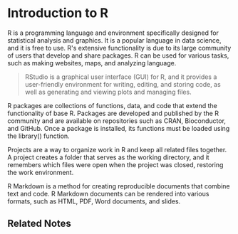 # Introduction to R

R is a programming language and environment specifically designed for statistical analysis and graphics. It is a popular language in data science, and it is free to use. R's extensive functionality is due to its large community of users that develop and share packages. R can be used for various tasks, such as making websites, maps, and analyzing language.

> RStudio is a graphical user interface (GUI) for R, and it provides a user-friendly environment for writing, editing, and storing code, as well as generating and viewing plots and managing files.

R packages are collections of functions, data, and code that extend the functionality of base R. Packages are developed and published by the R community and are available on repositories such as CRAN, Bioconductor, and GitHub. Once a package is installed, its functions must be loaded using the library() function. 

Projects are a way to organize work in R and keep all related files together. A project creates a folder that serves as the working directory, and it remembers which files were open when the project was closed, restoring the work environment.

R Markdown is a method for creating reproducible documents that combine text and code. R Markdown documents can be rendered into various formats, such as HTML, PDF, Word documents, and slides.

## Related Notes